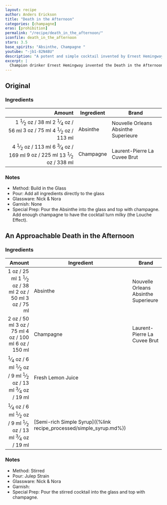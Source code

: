 ```yaml
---
layout: recipe
author: Anders Erickson
title: "Death in the Afternoon"
categories: [champagne]
eras: [prohibition]
permalink: "/recipe/death_in_the_afternoon/"
iconfile: death_in_the_afternoon
stars: 3.5
base_spirits: "Absinthe, Champagne "
youtube: "-jb1-82N48U"
description: "A potent and simple cocktail invented by Ernest Hemingway, consisting of absinthe topped with Champagne."
excerpt: |
  Champion drinker Ernest Hemingway invented the Death in the Afternoon cocktail. It’s a potent pairing of absinthe and Champagne.
---
```


<div class="subrecipe" markdown="1">

## Original

### Ingredients

| Amount | Ingredient | Brand                                |
| -----: | ---------- | ------------------------------------ |
| <span class="onex active">1 <sup>1</sup>&frasl;<sub>2</sub> oz  / 38 ml</span> <span class="onehalfx">2 <sup>1</sup>&frasl;<sub>4</sub> oz  / 56 ml</span> <span class="twox">3 oz  / 75 ml</span> <span class="threex">4 <sup>1</sup>&frasl;<sub>2</sub> oz  / 113 ml</span>| Absinthe   | Nouvelle Orleans Absinthe Superieure |
| <span class="onex active">4 <sup>1</sup>&frasl;<sub>2</sub> oz  / 113 ml</span> <span class="onehalfx">6 <sup>3</sup>&frasl;<sub>4</sub> oz  / 169 ml</span> <span class="twox">9 oz  / 225 ml</span> <span class="threex">13 <sup>1</sup>&frasl;<sub>2</sub> oz  / 338 ml</span>| Champagne  | Laurent-Pierre La Cuvee Brut         |

### Notes

- Method: Build in the Glass
- Pour: Add all ingredients directly to the glass
- Glassware: Nick & Nora
- Garnish: None
- Special Prep: Pour the Absinthe into the glass and top with champagne. Add enough champagne to have the cocktail turn milky (the Louche Effect).

</div>
<div class="subrecipe" markdown="1">

## An Approachable Death in the Afternoon

### Ingredients

|  Amount | Ingredient                                                | Brand                                |
| ------: | --------------------------------------------------------- | ------------------------------------ |
|    <span class="onex active">1 oz  / 25 ml</span> <span class="onehalfx">1 <sup>1</sup>&frasl;<sub>2</sub> oz  / 38 ml</span> <span class="twox">2 oz  / 50 ml</span> <span class="threex">3 oz  / 75 ml</span>| Absinthe                                                  | Nouvelle Orleans Absinthe Superieure |
|    <span class="onex active">2 oz  / 50 ml</span> <span class="onehalfx">3 oz  / 75 ml</span> <span class="twox">4 oz  / 100 ml</span> <span class="threex">6 oz  / 150 ml</span>| Champagne                                                 | Laurent-Pierre La Cuvee Brut         |
| <span class="onex active"> <sup>1</sup>&frasl;<sub>4</sub> oz  / 6 ml</span> <span class="onehalfx"> <sup>1</sup>&frasl;<sub>2</sub> oz  / 9 ml</span> <span class="twox"> <sup>1</sup>&frasl;<sub>2</sub> oz  / 13 ml</span> <span class="threex"> <sup>3</sup>&frasl;<sub>4</sub> oz  / 19 ml</span>| Fresh Lemon Juice                                         |
| <span class="onex active"> <sup>1</sup>&frasl;<sub>4</sub> oz  / 6 ml</span> <span class="onehalfx"> <sup>1</sup>&frasl;<sub>2</sub> oz  / 9 ml</span> <span class="twox"> <sup>1</sup>&frasl;<sub>2</sub> oz  / 13 ml</span> <span class="threex"> <sup>3</sup>&frasl;<sub>4</sub> oz  / 19 ml</span>| [Semi-rich Simple Syrup]({%link recipe_processed/simple_syrup.md%}) |

### Notes

- Method: Stirred
- Pour: Julep Strain
- Glassware: Nick & Nora
- Garnish:
- Special Prep: Pour the stirred cocktail into the glass and top with champagne.

</div>

    
<script type="application/ld+json">
{
  "@context": "https://schema.org",
  "@type": "Recipe",
  "author": {
    "@type": "Person",
    "name": "{{ page.author }}"
    },
  "image": "{%- for page in page.categories limit: 1 %}{% assign cat = site.data.categories | where: "slug", page | first %}{{ site.url }}{{ site.baseurl}}/assets/images/category_{{cat.slug}}.svg{% endfor -%}",
  "description": "{{ page.excerpt | strip_html | replace: '"', "'" }}",
  "recipeIngredient": [
  "1.5 oz Absinthe",
  "4.5 oz Champagne "
    ],
  "name": "{{ page.title }}",
  "recipeInstructions": [
    {
      "@type": "HowToStep",
      "text": "- Method: Build in the Glass"
    },
    {
      "@type": "HowToStep",
      "text": "- Pour: Add all ingredients directly to the glass"
    },
    {
      "@type": "HowToStep",
      "text": "- Glassware: Nick & Nora"
    },
    {
      "@type": "HowToStep",
      "text": "- Garnish: None"
    },
    {
      "@type": "HowToStep",
      "text": "- Special Prep: Pour the Absinthe into the glass and top with champagne. Add enough champagne to have the cocktail turn milky (the Louche Effect)."
    }
    ],
  "recipeYield": "1 cocktail",
  "recipeCategory": "cocktail",
  {% if page.stars and site.data.ratings[page.iconfile].ratings -%}"aggregateRating": {
   "@type": "AggregateRating",
   "ratingValue": "{%- include stars_metadata.html %}",
   "bestRating": "5",
   "reviewCount": "2"},{%- endif %}
  "recipeCuisine": "global",
  "prepTime": "PT20M",
  "cookTime": "PT15S",
  "keywords": "{{ page.title }}, cocktail, {{ page.eras }}, {%- include category_metadata.html -%}, {%- include spirits_metadata.html -%}"
}
</script>

    
